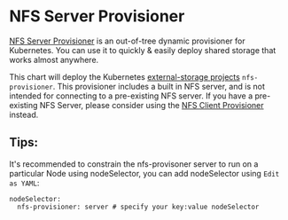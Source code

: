 # NFS Server Provisioner

[NFS Server Provisioner](https://github.com/kubernetes-incubator/external-storage/tree/master/nfs) is an out-of-tree dynamic provisioner for Kubernetes. You can use it to quickly & easily deploy shared storage that works almost anywhere.

This chart will deploy the Kubernetes [external-storage projects](https://github.com/kubernetes-incubator/external-storage) `nfs-provisioner`. This provisioner includes a built in NFS server, and is not intended for connecting to a pre-existing NFS server. If you have a pre-existing NFS Server, please consider using the [NFS Client Provisioner](https://github.com/kubernetes-incubator/external-storage/tree/master/nfs-client) instead.

## Tips:
It's recommended to constrain the nfs-provisoner server to run on a particular Node using nodeSelector, you can add nodeSelector using `Edit as YAML`:
```
nodeSelector:
  nfs-provisioner: server # specify your key:value nodeSelector
```
